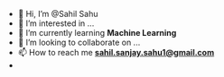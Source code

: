 - 👋 Hi, I’m @Sahil Sahu
- 👀 I’m interested in ...
- 🌱 I’m currently learning **Machine Learning**
- 💞️ I’m looking to collaborate on ...
- 📫 How to reach me **sahil.sanjay.sahu1@gmail.com**
- 
<!---
SahilSahu73/SahilSahu73 is a ✨ special ✨ repository because its `README.md` (this file) appears on your GitHub profile.
You can click the Preview link to take a look at your changes.
--->
